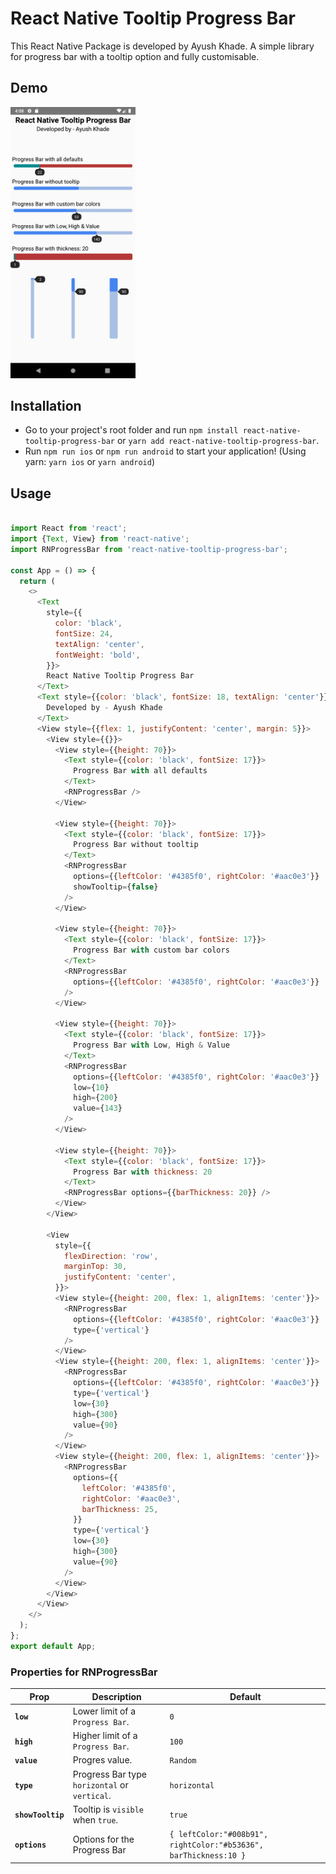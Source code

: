 # React Native Tooltip Progress Bar

This React Native Package is developed by Ayush Khade. A simple library for progress bar with a tooltip option and fully customisable.

## Demo

<img src='./Screenshot_1695249524.png' width='200'>

## Installation

- Go to your project's root folder and run `npm install react-native-tooltip-progress-bar` or `yarn add react-native-tooltip-progress-bar`.
- Run `npm run ios` or `npm run android` to start your application!
(Using yarn: `yarn ios` or `yarn android`)

## Usage

```js

import React from 'react';
import {Text, View} from 'react-native';
import RNProgressBar from 'react-native-tooltip-progress-bar';

const App = () => {
  return (
    <>
      <Text
        style={{
          color: 'black',
          fontSize: 24,
          textAlign: 'center',
          fontWeight: 'bold',
        }}>
        React Native Tooltip Progress Bar
      </Text>
      <Text style={{color: 'black', fontSize: 18, textAlign: 'center'}}>
        Developed by - Ayush Khade
      </Text>
      <View style={{flex: 1, justifyContent: 'center', margin: 5}}>
        <View style={{}}>
          <View style={{height: 70}}>
            <Text style={{color: 'black', fontSize: 17}}>
              Progress Bar with all defaults
            </Text>
            <RNProgressBar />
          </View>

          <View style={{height: 70}}>
            <Text style={{color: 'black', fontSize: 17}}>
              Progress Bar without tooltip
            </Text>
            <RNProgressBar
              options={{leftColor: '#4385f0', rightColor: '#aac0e3'}}
              showTooltip={false}
            />
          </View>

          <View style={{height: 70}}>
            <Text style={{color: 'black', fontSize: 17}}>
              Progress Bar with custom bar colors
            </Text>
            <RNProgressBar
              options={{leftColor: '#4385f0', rightColor: '#aac0e3'}}
            />
          </View>

          <View style={{height: 70}}>
            <Text style={{color: 'black', fontSize: 17}}>
              Progress Bar with Low, High & Value
            </Text>
            <RNProgressBar
              options={{leftColor: '#4385f0', rightColor: '#aac0e3'}}
              low={10}
              high={200}
              value={143}
            />
          </View>

          <View style={{height: 70}}>
            <Text style={{color: 'black', fontSize: 17}}>
              Progress Bar with thickness: 20
            </Text>
            <RNProgressBar options={{barThickness: 20}} />
          </View>
        </View>

        <View
          style={{
            flexDirection: 'row',
            marginTop: 30,
            justifyContent: 'center',
          }}>
          <View style={{height: 200, flex: 1, alignItems: 'center'}}>
            <RNProgressBar
              options={{leftColor: '#4385f0', rightColor: '#aac0e3'}}
              type={'vertical'}
            />
          </View>
          <View style={{height: 200, flex: 1, alignItems: 'center'}}>
            <RNProgressBar
              options={{leftColor: '#4385f0', rightColor: '#aac0e3'}}
              type={'vertical'}
              low={30}
              high={300}
              value={90}
            />
          </View>
          <View style={{height: 200, flex: 1, alignItems: 'center'}}>
            <RNProgressBar
              options={{
                leftColor: '#4385f0',
                rightColor: '#aac0e3',
                barThickness: 25,
              }}
              type={'vertical'}
              low={30}
              high={300}
              value={90}
            />
          </View>
        </View>
      </View>
    </>
  );
};
export default App;


```

### Properties for RNProgressBar

| Prop                                 | Description                                                                  | Default                |
| ------------------------------------ | ---------------------------------------------------------------------------- | ---------------------- |
| **`low`**                            | Lower limit of a `Progress Bar`.                                             | `0`                    |
| **`high`**                           | Higher limit of a `Progress Bar`.                                            | `100`                  |
| **`value`**                          | Progres value.                                                               | `Random`               |
| **`type`**                           | Progress Bar type `horizontal` or `vertical`.                                | `horizontal`           |
| **`showTooltip`**                    | Tooltip is `visible` when `true`.                                            | `true`                 |
| **`options`**                        | Options for the Progress Bar                                                 | `{ leftColor:"#008b91", rightColor:"#b53636", barThickness:10 }` |


